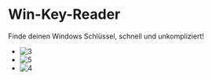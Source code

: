 # Win-Key-Reader
 Finde deinen Windows Schlüssel, schnell und unkompliziert!
- ![3](https://user-images.githubusercontent.com/109308073/199223892-b8d75620-970f-427e-be44-b124890e98c0.jpg)
- ![5](https://user-images.githubusercontent.com/109308073/199222350-d94123e9-a328-4594-83e0-07fd899d74ec.jpg)
- ![4](https://user-images.githubusercontent.com/109308073/199221561-2bdcf5ca-11d5-4b28-a3fc-c6333d58a08b.jpg)
